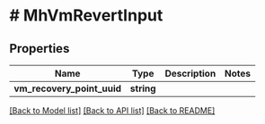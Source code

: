 # # MhVmRevertInput

## Properties

Name | Type | Description | Notes
------------ | ------------- | ------------- | -------------
**vm_recovery_point_uuid** | **string** |  |

[[Back to Model list]](../../README.md#models) [[Back to API list]](../../README.md#endpoints) [[Back to README]](../../README.md)
